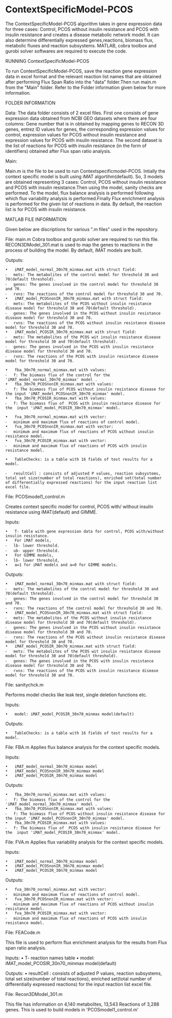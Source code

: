 # ContextSpecificModel-PCOS
The ContextSpecificModel-PCOS algorithm takes in gene expression data for three cases: Control, PCOS without insulin resistance and PCOS with insulin resistance and creates a disease metabolic network model. It can also determine differentially expressed genes,reactions, biomass flux, metabolic fluxes and reaction subsystems. MATLAB, cobra toolbox and gurobi solver softwares are required to execute the code.

RUNNING ContextSpecificModel-PCOS

To run ContextSpecificModel-PCOS, save the reaction gene expression data in excel format and the relevant reaction list names that are obtained after performing Flux Span Ratio into the "data" folder.Then run main.m from the "Main" folder. Refer to the Folder information given below for more information. 

FOLDER INFORMATION 

Data: 
The data folder consists of 2 excel files. First one consists of gene expression data obtained from NCBI GEO datasets where there are four columns: Gene number that is in obtained by mapping genes to RECON 3D genes, entrez ID values for genes, the corresponding expression values for control, expression values for PCOS without insulin resistance and expression values for PCOS with insulin resistance. The second dataset is the list of reactions for PCOS with insulin resistance (in the form of identifiers) obtained after Flux span ratio analysis.
 
Main:

Main.m is the file to be used to run Contextspecificmodel-PCOS. Intially the context specific model is built using iMAT algortihm(default). So, 3 models are obtained representing 3 cases: Control, PCOS without insulin resistance and PCOS with insulin resistance.Then using the model, sanity checks are performed. To the model, flux balance analysis is performed following which flux variability analysis is performed.Finally Flux enrichment analysis is performed for the given list of reactions in data. By default, the reaction list is for PCOS with insulin resistance.



MATLAB FILE INFORMATION

Given below are discriptions for various ".m files" used in the repository. 


File: main.m
Cobra toolbox and gurobi solver are required to run this file. RECON3DModel_301.mat is used to map the genes to reactions in the process of building the model. By default, iMAT models are built.


Outputs:

	•	iMAT_model_normal_30n70_minmax.mat with struct field:
	⁃	mets: The metabolites of the control model for threshold 30 and 70(default threshold).
	⁃	genes: The genes involved in the control model for threshold 30 and 70.
	⁃	rxns: The reactions of the control model for threshold 30 and 70.
	•	iMAT_model_PCOSnonIR_30n70_minmax.mat with struct field:
	⁃	mets: The metabolites of the PCOS without insulin resistance disease model for threshold 30 and 70(default threshold).
	⁃	genes: The genes involved in the PCOS without insulin resistance disease model for threshold 30 and 70.
	⁃	rxns: The reactions of the PCOS without insulin resistance disease model for threshold 30 and 70.
	•	iMAT_model_PCOSIR_30n70_minmax.mat with struct field:
	⁃	mets: The metabolites of the PCOS wit insulin resistance disease model for threshold 30 and 70(default threshold).
	⁃	genes: The genes involved in the PCOS with insulin resistance disease model for threshold 30 and 70.
	⁃	rxns: The reactions of the PCOS with insulin resistance disease model for threshold 30 and 70.

	•	fba_30n70_normal_minmax.mat with values:
	⁃	f: The biomass flux of the control for the 'iMAT_model_normal_30n70_minmax' model .
	•	fba_30n70_PCOSnonIR_minmax.mat with values:
	⁃	f: The biomass flux of PCOS without insulin resistance disease for the input 'iMAT_model_PCOSnonIR_30n70_minmax' model.
	•	fba_30n70_PCOSIR_minmax.mat with values:
	⁃	f: The biomass flux of  PCOS with insulin resistance disease for the  input 'iMAT_model_PCOSIR_30n70_minmax' model.

	•	fva_30n70_normal_minmax.mat with vector:
	⁃	minimum and maximum flux of reactions of control model.
	•	fva_30n70_PCOSnonIR_minmax.mat with vector:
	⁃	minimum and maximum flux of reactions of PCOS without insulin resistance model.
	•	fva_30n70_PCOSIR_minmax.mat with vector:
	⁃	minimum and maximum flux of reactions of PCOS with insulin resistance model.

	•	TableChecks: is a table with 16 fields of test results for a model.

	⁃	resultCell : consists of adjusted P values, reaction subsystems, total set size(number of total reactions), enriched set(total number of differentially expressed reactions) for the input reaction list excel file.


File: PCOSmodel1_control.m

Creates context specific model for control, PCOS with/ without insulin resistance using iMAT(default) and GIMME. 

Inputs:

	•	T- table with gene expression data for control, PCOS with/without insulin resistance.
	•   For iMAT models,
	⁃   lb- lower threshold.
	⁃   ub- upper threshold.
	•   For GIMME models,
	⁃   lb- lower threshold,
	•   a=1 for iMAT models and a=0 for GIMME models.


Outputs:

	•	iMAT_model_normal_30n70_minmax.mat with struct field:
	⁃	mets: The metabolites of the control model for threshold 30 and 70(default threshold).
	⁃	genes: The genes involved in the control model for threshold 30 and 70.
	⁃	rxns: The reactions of the control model for threshold 30 and 70.
	•	iMAT_model_PCOSnonIR_30n70_minmax.mat with struct field:
	⁃	mets: The metabolites of the PCOS without insulin resistance disease model for threshold 30 and 70(default threshold).
	⁃	genes: The genes involved in the PCOS without insulin resistance disease model for threshold 30 and 70.
	⁃	rxns: The reactions of the PCOS without insulin resistance disease model for threshold 30 and 70.
	•	iMAT_model_PCOSIR_30n70_minmax.mat with struct field:
	⁃	mets: The metabolites of the PCOS wit insulin resistance disease model for threshold 30 and 70(default threshold).
	⁃	genes: The genes involved in the PCOS with insulin resistance disease model for threshold 30 and 70.
	⁃	rxns: The reactions of the PCOS with insulin resistance disease model for threshold 30 and 70.


File: sanitychck.m 

Performs model checks like leak test, single deletion functions etc.

Inputs:

	•	model: iMAT_model_PCOSIR_30n70_minmax model(default)


Outputs:

	•	TableChecks: is a table with 16 fields of test results for a model.

File: FBA.m
Applies flux balance analysis for the context specific models.

Inputs:

	•	iMAT_model_normal_30n70_minmax model
	•	iMAT_model_PCOSnonIR_30n70_minmax model
	•	iMAT_model_PCOSIR_30n70_minmax model


Outputs:

	•	fba_30n70_normal_minmax.mat with values:
	⁃	f: The biomass flux of the control for the 'iMAT_model_normal_30n70_minmax' model .
	•	fba_30n70_PCOSnonIR_minmax.mat with values:
	⁃	f: The biomass flux of PCOS without insulin resistance disease for the input 'iMAT_model_PCOSnonIR_30n70_minmax' model.
	•	fba_30n70_PCOSIR_minmax.mat with values:
	⁃	f: The biomass flux of  PCOS with insulin resistance disease for the  input 'iMAT_model_PCOSIR_30n70_minmax' model.

File: FVA.m
Applies flux variability analysis for the context specific models.

Inputs:

	•	iMAT_model_normal_30n70_minmax model
	•	iMAT_model_PCOSnonIR_30n70_minmax model
	•	iMAT_model_PCOSIR_30n70_minmax model


Outputs:

	•	fva_30n70_normal_minmax.mat with vector:
	⁃	minimum and maximum flux of reactions of control model.
	•	fva_30n70_PCOSnonIR_minmax.mat with vector:
	⁃	minimum and maximum flux of reactions of PCOS without insulin resistance model.
	•	fva_30n70_PCOSIR_minmax.mat with vector:
	⁃	minimum and maximum flux of reactions of PCOS with insulin resistance model.


File: FEACode.m

This file is used to perform flux enrichment analysis for the results from Flux span ratio analysis. 

Inputs: 
	•	 T- reaction names table
	•    model: iMAT_model_PCOSIR_30n70_minmax model(default)

Outputs:
    •    resultCell : consists of adjusted P values, reaction subsystems, total set size(number of total reactions), enriched set(total number of differentially expressed reactions) for the input reaction list excel file.



File: Recon3DModel_301.m

This file has information on 4,140 metabolites, 13,543 Reactions of 3,288 genes. This is used to build models in 'PCOSmodel1_control.m'






